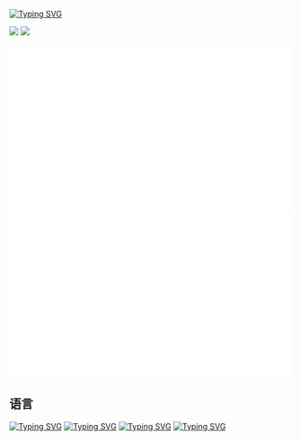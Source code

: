 [![Typing SVG](https://readme-typing-svg.demolab.com?font=Fira+Code&size=30&duration=2000&pause=1000&color=6C98F7&center=%E5%81%87&vCenter=%E5%81%87&repeat=%E7%9C%9F&random=%E5%81%87&width=435&lines=Hi+%E6%88%91%E6%98%AFXJ%E7%8E%8B%E5%A4%A7%E5%93%A5+%F0%9F%91%8B)](https://git.io/typing-svg)

<img src="https://img.shields.io/badge/%E4%B8%BB%E9%A1%B5-%E7%BC%96%E7%A8%8B%E7%8C%AB-red?link=https://shequ.codemao.cn/user/6384716"></img>
<img src="https://img.shields.io/badge/%E4%BD%9C%E5%93%81%E9%9B%86-%E9%A3%9E%E4%B9%A6-blue?link=https://xjwangdage.feishu.cn/wiki/wikcn0I6BqMVUjIUxnEOujYrtEc"></img>

![](https://raw.githubusercontent.com/XJwangdage/github-stats-transparent/output/generated/overview.svg)
![](https://raw.githubusercontent.com/XJwangdage/github-stats-transparent/output/generated/languages.svg)

<!-- [![Anurag's GitHub stats](https://github-readme-stats.vercel.app/api?username=XJwangdage&locale=cn&theme=radical)](https://github.com/anuraghazra/github-readme-stats) -->


## 语言
[![Typing SVG](https://readme-typing-svg.demolab.com?font=Fira+Code&pause=1000&color=A0C4F7&center=%E5%81%87&vCenter=%E5%81%87&repeat=%E7%9C%9F&random=%E5%81%87&width=435&lines=Python)](https://git.io/typing-svg)
[![Typing SVG](https://readme-typing-svg.demolab.com?font=Fira+Code&pause=1000&color=D865F7&center=%E5%81%87&vCenter=%E5%81%87&repeat=%E7%9C%9F&random=%E5%81%87&width=435&lines=JavaScript)](https://git.io/typing-svg)
[![Typing SVG](https://readme-typing-svg.demolab.com?font=Fira+Code&pause=11000&color=F76AB7&center=%E5%81%87&vCenter=%E5%81%87&repeat=%E7%9C%9F&random=%E5%81%87&width=435&lines=HTML%2FCSS)](https://git.io/typing-svg)
[![Typing SVG](https://readme-typing-svg.demolab.com?font=Fira+Code&pause=11000&color=D1F74C&center=%E5%81%87&vCenter=%E5%81%87&repeat=%E7%9C%9F&random=%E5%81%87&width=435&lines=%E5%9B%BE%E5%BD%A2%E5%8C%96)](https://git.io/typing-svg)
